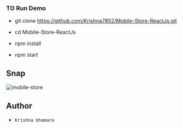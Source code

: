 

### TO Run Demo

- git clone https://github.com/Krishna7852/Mobile-Store-ReactJs.git

- cd Mobile-Store-ReactJs

- npm install 

- npm start


## Snap 

![mobile-store](https://user-images.githubusercontent.com/24426690/56097200-cb823600-5f0e-11e9-98ff-427960a774bc.png)



## Author

- `Krishna bhamare`

